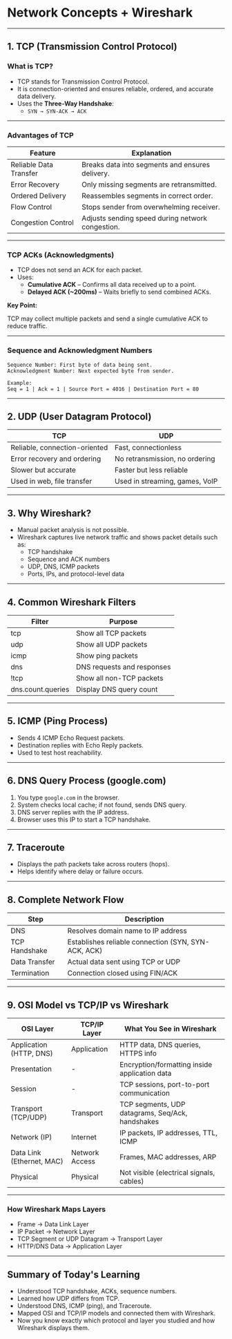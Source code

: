 # Network Concepts + Wireshark

---

## **1. TCP (Transmission Control Protocol)**

### **What is TCP?**

- TCP stands for Transmission Control Protocol.
- It is connection-oriented and ensures reliable, ordered, and accurate data delivery.
- Uses the **Three-Way Handshake**:
    - `SYN → SYN-ACK → ACK`

---

### **Advantages of TCP**

| Feature | Explanation |
| --- | --- |
| Reliable Data Transfer | Breaks data into segments and ensures delivery. |
| Error Recovery | Only missing segments are retransmitted. |
| Ordered Delivery | Reassembles segments in correct order. |
| Flow Control | Stops sender from overwhelming receiver. |
| Congestion Control | Adjusts sending speed during network congestion. |

---

### **TCP ACKs (Acknowledgments)**

- TCP does not send an ACK for each packet.
- Uses:
    - **Cumulative ACK** – Confirms all data received up to a point.
    - **Delayed ACK (~200ms)** – Waits briefly to send combined ACKs.

**Key Point:**

TCP may collect multiple packets and send a single cumulative ACK to reduce traffic.

---

### **Sequence and Acknowledgment Numbers**

```
Sequence Number: First byte of data being sent.
Acknowledgment Number: Next expected byte from sender.

Example:
Seq = 1 | Ack = 1 | Source Port = 4016 | Destination Port = 80

```

---

## **2. UDP (User Datagram Protocol)**

| TCP | UDP |
| --- | --- |
| Reliable, connection-oriented | Fast, connectionless |
| Error recovery and ordering | No retransmission, no ordering |
| Slower but accurate | Faster but less reliable |
| Used in web, file transfer | Used in streaming, games, VoIP |

---

## **3. Why Wireshark?**

- Manual packet analysis is not possible.
- Wireshark captures live network traffic and shows packet details such as:
    - TCP handshake
    - Sequence and ACK numbers
    - UDP, DNS, ICMP packets
    - Ports, IPs, and protocol-level data

---

## **4. Common Wireshark Filters**

| Filter | Purpose |
| --- | --- |
| tcp | Show all TCP packets |
| udp | Show all UDP packets |
| icmp | Show ping packets |
| dns | DNS requests and responses |
| !tcp | Show all non-TCP packets |
| dns.count.queries | Display DNS query count |

---

## **5. ICMP (Ping Process)**

- Sends 4 ICMP Echo Request packets.
- Destination replies with Echo Reply packets.
- Used to test host reachability.

---

## **6. DNS Query Process (google.com)**

1. You type `google.com` in the browser.
2. System checks local cache; if not found, sends DNS query.
3. DNS server replies with the IP address.
4. Browser uses this IP to start a TCP handshake.

---

## **7. Traceroute**

- Displays the path packets take across routers (hops).
- Helps identify where delay or failure occurs.

---

## **8. Complete Network Flow**

| Step | Description |
| --- | --- |
| DNS | Resolves domain name to IP address |
| TCP Handshake | Establishes reliable connection (SYN, SYN-ACK, ACK) |
| Data Transfer | Actual data sent using TCP or UDP |
| Termination | Connection closed using FIN/ACK |

---

## **9. OSI Model vs TCP/IP vs Wireshark**

| OSI Layer | TCP/IP Layer | What You See in Wireshark |
| --- | --- | --- |
| Application (HTTP, DNS) | Application | HTTP data, DNS queries, HTTPS info |
| Presentation | - | Encryption/formatting inside application data |
| Session | - | TCP sessions, port-to-port communication |
| Transport (TCP/UDP) | Transport | TCP segments, UDP datagrams, Seq/Ack, handshakes |
| Network (IP) | Internet | IP packets, IP addresses, TTL, ICMP |
| Data Link (Ethernet, MAC) | Network Access | Frames, MAC addresses, ARP |
| Physical | Physical | Not visible (electrical signals, cables) |

---

### **How Wireshark Maps Layers**

- Frame → Data Link Layer
- IP Packet → Network Layer
- TCP Segment or UDP Datagram → Transport Layer
- HTTP/DNS Data → Application Layer

---

## **Summary of Today's Learning**

- Understood TCP handshake, ACKs, sequence numbers.
- Learned how UDP differs from TCP.
- Understood DNS, ICMP (ping), and Traceroute.
- Mapped OSI and TCP/IP models and connected them with Wireshark.
- Now you know exactly which protocol and layer you studied and how Wireshark displays them.
